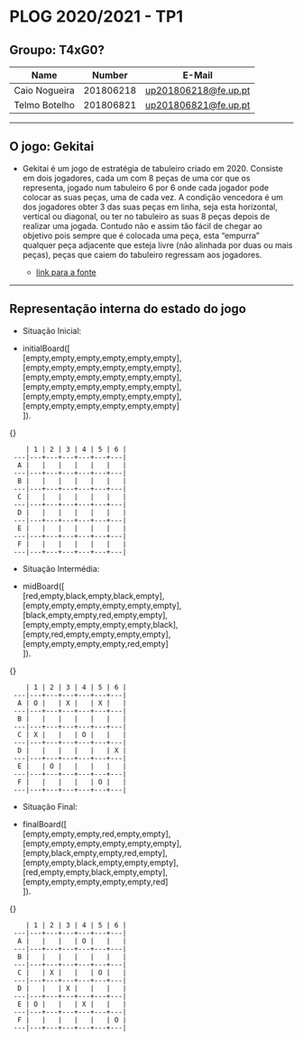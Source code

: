 
# PLOG 2020/2021 - TP1

## Groupo: T4xG0?


| Name             | Number    | E-Mail                |
| ---------------- | --------- | --------------------- |
| Caio Nogueira    | 201806218 | up201806218@fe.up.pt  |
| Telmo Botelho    | 201806821 | up201806821@fe.up.pt  |

----

## O jogo: Gekitai

- Gekitai é um jogo de estratégia de tabuleiro criado em 2020. Consiste em dois jogadores, cada um com 8 peças de uma cor que os representa, jogado num tabuleiro 6 por 6 onde cada jogador pode colocar as suas peças, uma de cada vez. A condição vencedora é um dos jogadores obter 3 das suas peças em linha, seja esta horizontal, vertical ou diagonal, ou ter no tabuleiro as suas 8 peças depois de realizar uma jogada. Contudo não e assim tão fácil de chegar ao objetivo pois sempre que é colocada uma peça, esta “empurra” qualquer peça adjacente que esteja livre (não alinhada por duas ou mais peças), peças que caiem do tabuleiro regressam aos jogadores.

  - [link para a fonte](https://boardgamegeek.com/boardgame/295449/gekitai)

----
## Representação interna do estado do jogo

- Situação Inicial:

-   initialBoard([  
    [empty,empty,empty,empty,empty,empty],  
    [empty,empty,empty,empty,empty,empty],  
    [empty,empty,empty,empty,empty,empty],  
    [empty,empty,empty,empty,empty,empty],  
    [empty,empty,empty,empty,empty,empty],  
    [empty,empty,empty,empty,empty,empty]  
    ]).  

{}

        | 1 | 2 | 3 | 4 | 5 | 6 |  
     ---|---+---+---+---+---+---|  
      A |   |   |   |   |   |   |  
     ---|---+---+---+---+---+---|  
      B |   |   |   |   |   |   |  
     ---|---+---+---+---+---+---|  
      C |   |   |   |   |   |   |  
     ---|---+---+---+---+---+---|  
      D |   |   |   |   |   |   |  
     ---|---+---+---+---+---+---|  
      E |   |   |   |   |   |   |  
     ---|---+---+---+---+---+---|  
      F |   |   |   |   |   |   |  
     ---|---+---+---+---+---+---|  


- Situação Intermédia:

-   midBoard([  
    [red,empty,black,empty,black,empty],  
    [empty,empty,empty,empty,empty,empty],  
    [black,empty,empty,red,empty,empty],  
    [empty,empty,empty,empty,empty,black],  
    [empty,red,empty,empty,empty,empty],  
    [empty,empty,empty,empty,red,empty]  
    ]).
  
{}  
   
        | 1 | 2 | 3 | 4 | 5 | 6 |  
     ---|---+---+---+---+---+---|  
      A | O |   | X |   | X |   |  
     ---|---+---+---+---+---+---|  
      B |   |   |   |   |   |   |  
     ---|---+---+---+---+---+---|  
      C | X |   |   | O |   |   |  
     ---|---+---+---+---+---+---|  
      D |   |   |   |   |   | X |  
     ---|---+---+---+---+---+---|  
      E |   | O |   |   |   |   |  
     ---|---+---+---+---+---+---|  
      F |   |   |   |   | O |   |  
     ---|---+---+---+---+---+---|  


- Situação Final:

-   finalBoard([  
    [empty,empty,empty,red,empty,empty],  
    [empty,empty,empty,empty,empty,empty],  
    [empty,black,empty,empty,red,empty],  
    [empty,empty,black,empty,empty,empty],  
    [red,empty,empty,black,empty,empty],  
    [empty,empty,empty,empty,empty,red]  
    ]).
  
{}  

        | 1 | 2 | 3 | 4 | 5 | 6 |  
     ---|---+---+---+---+---+---|  
      A |   |   |   | O |   |   |  
     ---|---+---+---+---+---+---|  
      B |   |   |   |   |   |   |  
     ---|---+---+---+---+---+---|  
      C |   | X |   |   | O |   |  
     ---|---+---+---+---+---+---|  
      D |   |   | X |   |   |   |  
     ---|---+---+---+---+---+---|  
      E | O |   |   | X |   |   |  
     ---|---+---+---+---+---+---|  
      F |   |   |   |   |   | O |  
     ---|---+---+---+---+---+---|
